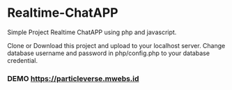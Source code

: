 # Realtime-ChatAPP

Simple Project Realtime ChatAPP using php and javascript.

Clone or Download this project and upload to your localhost server.
Change database username and password in php/config.php to your database credential.

### DEMO https://particleverse.mwebs.id

